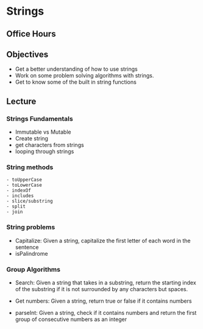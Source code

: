 # Strings

## Office Hours

## Objectives

- Get a better understanding of how to use strings
- Work on some problem solving algorithms with strings.
- Get to know some of the built in string functions

## Lecture

### Strings Fundamentals

- Immutable vs Mutable
- Create string
- get characters from strings
- looping through strings

### String methods

    - toUpperCase
    - toLowerCase
    - indexOf
    - includes
    - slice/substring
    - split
    - join

### String problems

- Capitalize: Given a string, capitalize the first letter of each word in the sentence
- isPalindrome

### Group Algorithms

- Search: Given a string that takes in a substring, return the starting index of the substring if it is not surrounded by any characters but spaces. 

- Get numbers: Given a string, return true or false if it contains numbers

- parseInt: Given a string, check if it contains numbers and return the first group of consecutive numbers as an integer


